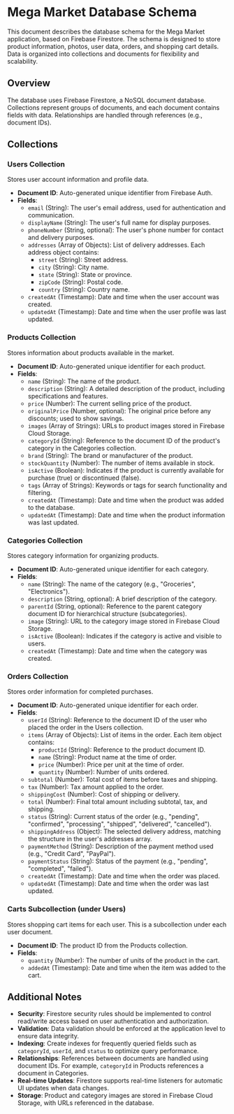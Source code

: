 # Mega Market Database Schema

This document describes the database schema for the Mega Market application, based on Firebase Firestore. The schema is designed to store product information, photos, user data, orders, and shopping cart details. Data is organized into collections and documents for flexibility and scalability.

## Overview

The database uses Firebase Firestore, a NoSQL document database. Collections represent groups of documents, and each document contains fields with data. Relationships are handled through references (e.g., document IDs).

## Collections

### Users Collection

Stores user account information and profile data.

- **Document ID**: Auto-generated unique identifier from Firebase Auth.
- **Fields**:
  - `email` (String): The user's email address, used for authentication and communication.
  - `displayName` (String): The user's full name for display purposes.
  - `phoneNumber` (String, optional): The user's phone number for contact and delivery purposes.
  - `addresses` (Array of Objects): List of delivery addresses. Each address object contains:
    - `street` (String): Street address.
    - `city` (String): City name.
    - `state` (String): State or province.
    - `zipCode` (String): Postal code.
    - `country` (String): Country name.
  - `createdAt` (Timestamp): Date and time when the user account was created.
  - `updatedAt` (Timestamp): Date and time when the user profile was last updated.

### Products Collection

Stores information about products available in the market.

- **Document ID**: Auto-generated unique identifier for each product.
- **Fields**:
  - `name` (String): The name of the product.
  - `description` (String): A detailed description of the product, including specifications and features.
  - `price` (Number): The current selling price of the product.
  - `originalPrice` (Number, optional): The original price before any discounts; used to show savings.
  - `images` (Array of Strings): URLs to product images stored in Firebase Cloud Storage.
  - `categoryId` (String): Reference to the document ID of the product's category in the Categories collection.
  - `brand` (String): The brand or manufacturer of the product.
  - `stockQuantity` (Number): The number of items available in stock.
  - `isActive` (Boolean): Indicates if the product is currently available for purchase (true) or discontinued (false).
  - `tags` (Array of Strings): Keywords or tags for search functionality and filtering.
  - `createdAt` (Timestamp): Date and time when the product was added to the database.
  - `updatedAt` (Timestamp): Date and time when the product information was last updated.

### Categories Collection

Stores category information for organizing products.

- **Document ID**: Auto-generated unique identifier for each category.
- **Fields**:
  - `name` (String): The name of the category (e.g., "Groceries", "Electronics").
  - `description` (String, optional): A brief description of the category.
  - `parentId` (String, optional): Reference to the parent category document ID for hierarchical structure (subcategories).
  - `image` (String): URL to the category image stored in Firebase Cloud Storage.
  - `isActive` (Boolean): Indicates if the category is active and visible to users.
  - `createdAt` (Timestamp): Date and time when the category was created.

### Orders Collection

Stores order information for completed purchases.

- **Document ID**: Auto-generated unique identifier for each order.
- **Fields**:
  - `userId` (String): Reference to the document ID of the user who placed the order in the Users collection.
  - `items` (Array of Objects): List of items in the order. Each item object contains:
    - `productId` (String): Reference to the product document ID.
    - `name` (String): Product name at the time of order.
    - `price` (Number): Price per unit at the time of order.
    - `quantity` (Number): Number of units ordered.
  - `subtotal` (Number): Total cost of items before taxes and shipping.
  - `tax` (Number): Tax amount applied to the order.
  - `shippingCost` (Number): Cost of shipping or delivery.
  - `total` (Number): Final total amount including subtotal, tax, and shipping.
  - `status` (String): Current status of the order (e.g., "pending", "confirmed", "processing", "shipped", "delivered", "cancelled").
  - `shippingAddress` (Object): The selected delivery address, matching the structure in the user's addresses array.
  - `paymentMethod` (String): Description of the payment method used (e.g., "Credit Card", "PayPal").
  - `paymentStatus` (String): Status of the payment (e.g., "pending", "completed", "failed").
  - `createdAt` (Timestamp): Date and time when the order was placed.
  - `updatedAt` (Timestamp): Date and time when the order was last updated.

### Carts Subcollection (under Users)

Stores shopping cart items for each user. This is a subcollection under each user document.

- **Document ID**: The product ID from the Products collection.
- **Fields**:
  - `quantity` (Number): The number of units of the product in the cart.
  - `addedAt` (Timestamp): Date and time when the item was added to the cart.

## Additional Notes

- **Security**: Firestore security rules should be implemented to control read/write access based on user authentication and authorization.
- **Validation**: Data validation should be enforced at the application level to ensure data integrity.
- **Indexing**: Create indexes for frequently queried fields such as `categoryId`, `userId`, and `status` to optimize query performance.
- **Relationships**: References between documents are handled using document IDs. For example, `categoryId` in Products references a document in Categories.
- **Real-time Updates**: Firestore supports real-time listeners for automatic UI updates when data changes.
- **Storage**: Product and category images are stored in Firebase Cloud Storage, with URLs referenced in the database.